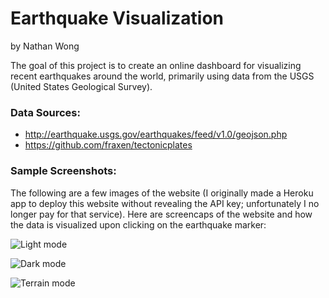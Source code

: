# Earthquake Visualization
by Nathan Wong

The goal of this project is to create an online dashboard for visualizing recent earthquakes around the world, primarily using data from the USGS (United States Geological Survey). 

### Data Sources:
* http://earthquake.usgs.gov/earthquakes/feed/v1.0/geojson.php
* https://github.com/fraxen/tectonicplates

### Sample Screenshots:

The following are a few images of the website (I originally made a Heroku app to deploy this website without revealing the API key; unfortunately I no longer pay for that service). Here are screencaps of the website and how the data is visualized upon clicking on the earthquake marker:

![Light mode](static/images/img1)

![Dark mode](static/images/img2)

![Terrain mode](static/images/img3)